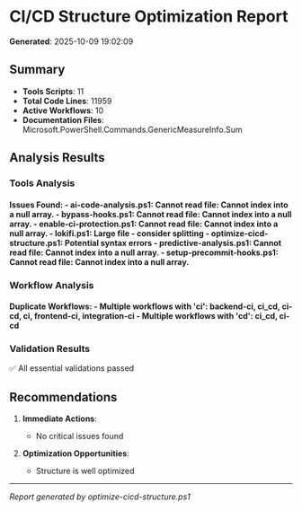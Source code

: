 # CI/CD Structure Optimization Report

**Generated**: 2025-10-09 19:02:09

## Summary

- **Tools Scripts**: 11
- **Total Code Lines**: 11959
- **Active Workflows**: 10
- **Documentation Files**: Microsoft.PowerShell.Commands.GenericMeasureInfo.Sum

## Analysis Results

### Tools Analysis
#### Issues Found: - **ai-code-analysis.ps1**: Cannot read file: Cannot index into a null array. - **bypass-hooks.ps1**: Cannot read file: Cannot index into a null array. - **enable-ci-protection.ps1**: Cannot read file: Cannot index into a null array. - **lokifi.ps1**: Large file - consider splitting - **optimize-cicd-structure.ps1**: Potential syntax errors - **predictive-analysis.ps1**: Cannot read file: Cannot index into a null array. - **setup-precommit-hooks.ps1**: Cannot read file: Cannot index into a null array.

### Workflow Analysis
#### Duplicate Workflows: - Multiple workflows with 'ci': backend-ci, ci_cd, ci-cd, ci, frontend-ci, integration-ci - Multiple workflows with 'cd': ci_cd, ci-cd

### Validation Results
✅ All essential validations passed

## Recommendations

1. **Immediate Actions**:
   - No critical issues found

2. **Optimization Opportunities**:
   - Structure is well optimized

---
*Report generated by optimize-cicd-structure.ps1*
